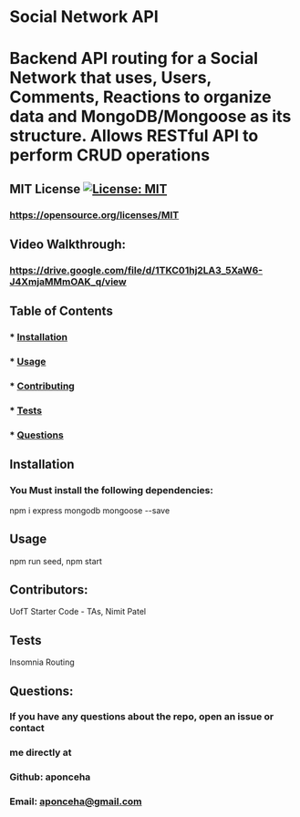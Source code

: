 # Social Network API
  # Backend API routing for a Social Network that uses, Users, Comments, Reactions to organize data and MongoDB/Mongoose as its structure. Allows RESTful API to perform CRUD operations

  ## MIT License [![License: MIT](https://img.shields.io/badge/License-MIT-yellow.svg)](https://opensource.org/licenses/MIT)
  ### https://opensource.org/licenses/MIT


  ## Video Walkthrough:
  ### https://drive.google.com/file/d/1TKC01hj2LA3_5XaW6-J4XmjaMMmOAK_q/view

  ## Table of Contents
  ### * [Installation](#installation)
  ### * [Usage](#usage)
  ### * [Contributing](#contributing)
  ### * [Tests](#tests)
  ### * [Questions](#questions)
  

  ## Installation
  ### You Must install the following dependencies:
  npm i express mongodb mongoose --save

  ## Usage
  npm run seed, npm start

  ## Contributors:
  UofT Starter Code - TAs, Nimit Patel


  ## Tests
  Insomnia Routing

  ## Questions:
  ### If you have any questions about the repo, open an issue or contact 
  ### me directly at
  ### Github: aponceha
  ### Email: aponceha@gmail.com



